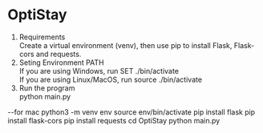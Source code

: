 # OptiStay

1. Requirements <br>
   Create a virtual environment (venv), then use pip to install Flask, Flask-cors and requests. <br>
2. Seting Environment PATH <br>
   If you are using Windows, run SET ./bin/activate <br>
   If you are using Linux/MacOS, run source ./bin/activate <br>
3. Run the program <br>
   python main.py

--for mac
python3 -m venv env
source env/bin/activate
pip install flask
pip install flask-cors
pip install requests
cd OptiStay
python main.py

